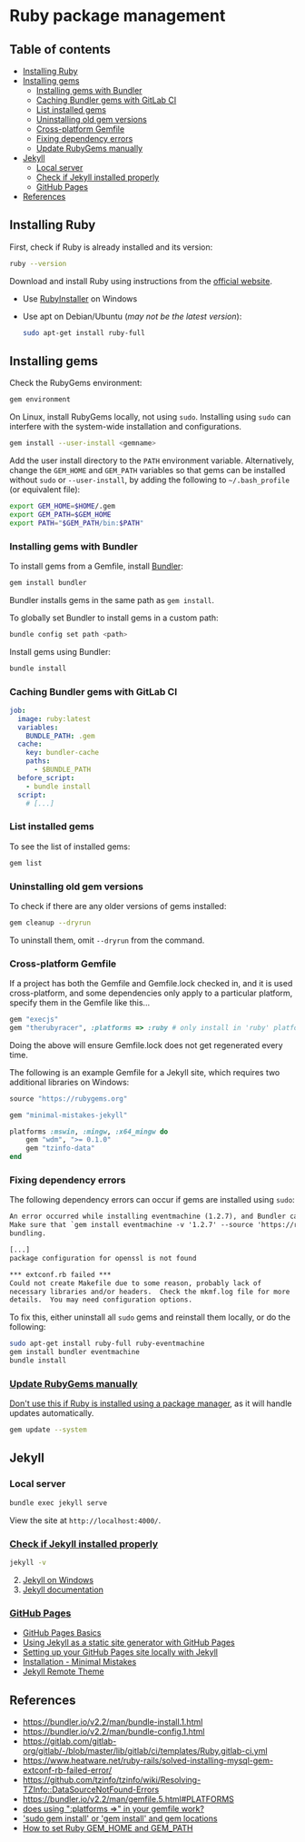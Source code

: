 # Ruby package management <!-- omit in toc -->

## Table of contents <!-- omit in toc -->

- [Installing Ruby](#installing-ruby)
- [Installing gems](#installing-gems)
  - [Installing gems with Bundler](#installing-gems-with-bundler)
  - [Caching Bundler gems with GitLab CI](#caching-bundler-gems-with-gitlab-ci)
  - [List installed gems](#list-installed-gems)
  - [Uninstalling old gem versions](#uninstalling-old-gem-versions)
  - [Cross-platform Gemfile](#cross-platform-gemfile)
  - [Fixing dependency errors](#fixing-dependency-errors)
  - [Update RubyGems manually](#update-rubygems-manually)
- [Jekyll](#jekyll)
  - [Local server](#local-server)
  - [Check if Jekyll installed properly](#check-if-jekyll-installed-properly)
  - [GitHub Pages](#github-pages)
- [References](#references)

## Installing Ruby

First, check if Ruby is already installed and its version:

```sh
ruby --version
```

Download and install Ruby using instructions from the [official website](https://www.ruby-lang.org/en/).

- Use [RubyInstaller](https://rubyinstaller.org/) on Windows
- Use apt on Debian/Ubuntu (*may not be the latest version*):

  ```sh
  sudo apt-get install ruby-full
  ```

## Installing gems

Check the RubyGems environment:

```sh
gem environment
```

On Linux, install RubyGems locally, not using `sudo`. Installing using `sudo` can interfere with the system-wide installation and configurations.

```sh
gem install --user-install <gemname>
```

Add the user install directory to the `PATH` environment variable. Alternatively, change the `GEM_HOME` and `GEM_PATH` variables so that gems can be installed without `sudo` or `--user-install`, by adding the following to `~/.bash_profile` (or equivalent file):

```sh
export GEM_HOME=$HOME/.gem
export GEM_PATH=$GEM_HOME
export PATH="$GEM_PATH/bin:$PATH"
```

### Installing gems with Bundler

To install gems from a Gemfile, install [Bundler](https://bundler.io):

```sh
gem install bundler
```

Bundler installs gems in the same path as `gem install`.

To globally set Bundler to install gems in a custom path:

```sh
bundle config set path <path>
```

Install gems using Bundler:

```sh
bundle install
```

### Caching Bundler gems with GitLab CI

```yml
job:
  image: ruby:latest
  variables:
    BUNDLE_PATH: .gem
  cache:
    key: bundler-cache
    paths:
      - $BUNDLE_PATH
  before_script:
    - bundle install
  script:
    # [...]
```

### List installed gems

To see the list of installed gems:

```sh
gem list
```

### Uninstalling old gem versions

To check if there are any older versions of gems installed:

```sh
gem cleanup --dryrun
```

To uninstall them, omit `--dryrun` from the command.

### Cross-platform Gemfile

If a project has both the Gemfile and Gemfile.lock checked in, and it is used cross-platform, and some dependencies only apply to a particular platform, specify them in the Gemfile like this...

```ruby
gem "execjs"
gem "therubyracer", :platforms => :ruby # only install in 'ruby' platform
```

Doing the above will ensure Gemfile.lock does not get regenerated every time.

The following is an example Gemfile for a Jekyll site, which requires two additional libraries on Windows:

```ruby
source "https://rubygems.org"

gem "minimal-mistakes-jekyll"

platforms :mswin, :mingw, :x64_mingw do
    gem "wdm", ">= 0.1.0"
    gem "tzinfo-data"
end
```

### Fixing dependency errors

The following dependency errors can occur if gems are installed using `sudo`:

```txt
An error occurred while installing eventmachine (1.2.7), and Bundler cannot continue.
Make sure that `gem install eventmachine -v '1.2.7' --source 'https://rubygems.org/'` succeeds before
bundling.
```

```txt
[...]
package configuration for openssl is not found
```

```txt
*** extconf.rb failed ***
Could not create Makefile due to some reason, probably lack of
necessary libraries and/or headers.  Check the mkmf.log file for more
details.  You may need configuration options.
```

To fix this, either uninstall all `sudo` gems and reinstall them locally, or do the following:

```sh
sudo apt-get install ruby-full ruby-eventmachine
gem install bundler eventmachine
bundle install
```

### [Update RubyGems manually](https://github.com/jekyll/jekyll/issues/7463)

[Don't use this if Ruby is installed using a package manager](https://github.com/rubygems/rubygems/issues/3831), as it will handle updates automatically.

```sh
gem update --system
```

## Jekyll

### Local server

```sh
bundle exec jekyll serve
```

View the site at `http://localhost:4000/`.

### [Check if Jekyll installed properly](https://jekyllrb.com/docs/installation/windows/)

```sh
jekyll -v
```

2. [Jekyll on Windows](https://jekyllrb.com/docs/installation/windows/)
3. [Jekyll documentation](https://jekyllrb.com/docs/)

### [GitHub Pages](https://pages.github.com/)

- [GitHub Pages Basics](https://docs.github.com/en/github/working-with-github-pages/getting-started-with-github-pages)
- [Using Jekyll as a static site generator with GitHub Pages](https://docs.github.com/en/github/working-with-github-pages/setting-up-a-github-pages-site-with-jekyll)
- [Setting up your GitHub Pages site locally with Jekyll](https://docs.github.com/en/github/working-with-github-pages/testing-your-github-pages-site-locally-with-jekyll)
- [Installation - Minimal Mistakes](https://mmistakes.github.io/minimal-mistakes/docs/installation/)
- [Jekyll Remote Theme](https://github.com/benbalter/jekyll-remote-theme)

## References

- <https://bundler.io/v2.2/man/bundle-install.1.html>
- <https://bundler.io/v2.2/man/bundle-config.1.html>
- <https://gitlab.com/gitlab-org/gitlab/-/blob/master/lib/gitlab/ci/templates/Ruby.gitlab-ci.yml>
- <https://www.heatware.net/ruby-rails/solved-installing-mysql-gem-extconf-rb-failed-error/>
- <https://github.com/tzinfo/tzinfo/wiki/Resolving-TZInfo::DataSourceNotFound-Errors>
- <https://bundler.io/v2.2/man/gemfile.5.html#PLATFORMS>
- [does using ":platforms =>" in your gemfile work?](https://stackoverflow.com/a/8460294/4573584)
- ['sudo gem install' or 'gem install' and gem locations](https://stackoverflow.com/q/2119064/4573584)
- [How to set Ruby GEM_HOME and GEM_PATH](https://unix.stackexchange.com/a/210012/287341)
